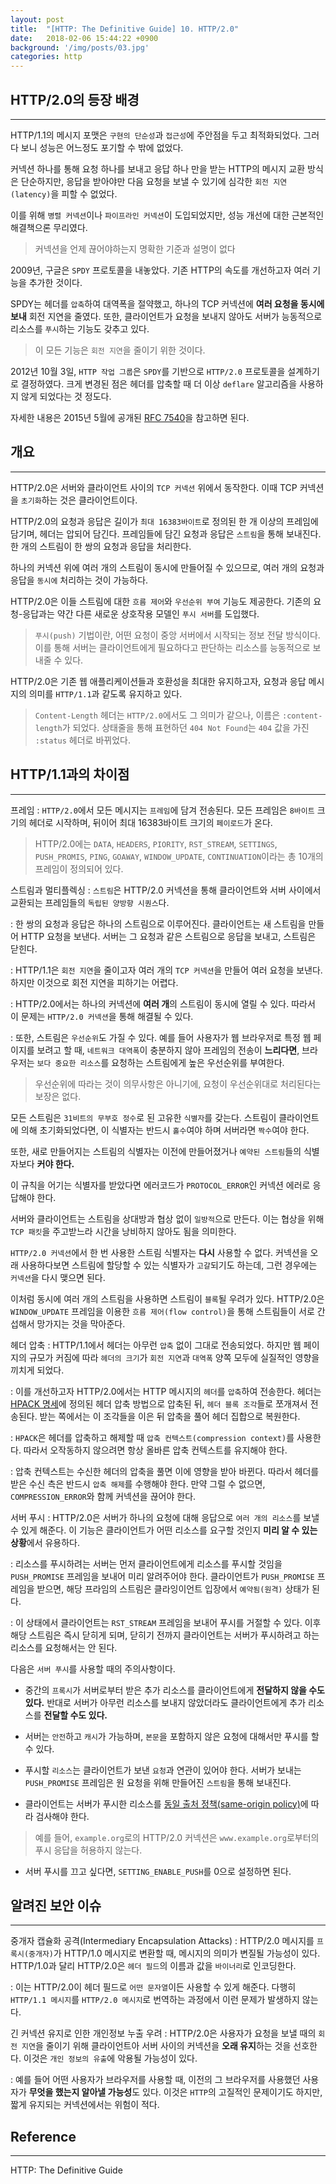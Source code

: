 ```yaml
---
layout: post
title:  "[HTTP: The Definitive Guide] 10. HTTP/2.0"
date:   2018-02-06 15:44:22 +0900
background: '/img/posts/03.jpg'
categories: http
---
```

## HTTP/2.0의 등장 배경
---
HTTP/1.1의 메시지 포맷은 `구현의 단순성`과 `접근성`에 주안점을 두고 최적화되었다. 그러다 보니 성능은 어느정도 포기할 수 밖에 없었다. 

커넥션 하나를 통해 요청 하나를 보내고 응답 하나 만을 받는 HTTP의 메시지 교환 방식은 단순하지만,
응답을 받아야만 다음 요청을 보낼 수 있기에 심각한 `회전 지연(latency)`을 피할 수 없었다.

이를 위해 `병렬 커넥션`이나 `파이프라인 커넥션`이 도입되었지만, 성능 개선에 대한 근본적인 해결책으론 무리였다.
> 커넥션을 언제 끊어야하는지 명확한 기준과 설명이 없다

2009년, 구글은 `SPDY` 프로토콜을 내놓았다. 기존 HTTP의 속도를 개선하고자 여러 기능을 추가한 것이다.

SPDY는 헤더를 `압축`하여 대역폭을 절약했고, 하나의 TCP 커넥션에 **여러 요청을 동시에 보내** 회전 지연을 줄였다.
또한, 클라이언트가 요청을 보내지 않아도 서버가 능동적으로 리소스를 `푸시`하는 기능도 갖추고 있다.
> 이 모든 기능은 `회전 지연`을 줄이기 위한 것이다.

2012년 10월 3일, `HTTP 작업 그룹`은 `SPDY`를 기반으로 `HTTP/2.0` 프로토콜을 설계하기로 결정하였다.
크게 변경된 점은 헤더를 압축할 때 더 이상 `deflare` 알고리즘을 사용하지 않게 되었다는 것 정도다.

자세한 내용은 2015년 5월에 공개된 [RFC 7540][RFC 7540]을 참고하면 된다.

## 개요
---
HTTP/2.0은 서버와 클라이언트 사이의 `TCP 커넥션` 위에서 동작한다. 이때 TCP 커넥션을 `초기화`하는 것은 클라이언트이다.

HTTP/2.0의 요청과 응답은 길이가 `최대 16383바이트`로 정의된 한 개 이상의 프레임에 담기며, 헤더는 압되어 담긴다.
프레임들에 담긴 요청과 응답은 `스트림`을 통해 보내진다. 한 개의 스트림이 한 쌍의 요청과 응답을 처리한다.

하나의 커넥션 위에 여러 개의 스트림이 동시에 만들어질 수 있으므로, 여러 개의 요청과 응답을 `동시에` 처리하는 것이 가능하다.

HTTP/2.0은 이들 스트림에 대한 `흐름 제어`와 `우선순위 부여` 기능도 제공한다. 기존의 요청-응답과는 약간 다른 새로운
상호작용 모델인 `푸시 서버`를 도입했다.
> `푸시(push)` 기법이란, 어떤 요청이 중앙 서버에서 시작되는 정보 전달 방식이다.  
> 이를 통해 서버는 클라이언트에게 필요하다고 판단하는 리소스를 능동적으로 보내줄 수 있다.

HTTP/2.0은 기존 웹 애플리케이션들과 호환성을 최대한 유지하고자, 요청과 응답 메시지의 의미를 `HTTP/1.1`과 같도록
유지하고 있다.
> `Content-Length` 헤더는 `HTTP/2.0`에서도 그 의미가 같으나, 이름은 `:content-length`가 되었다.
> 상태줄을 통해 표현하던 `404 Not Found`는 `404` 값을 가진 `:status` 헤더로 바뀌었다.

## HTTP/1.1과의 차이점
---
프레임
: `HTTP/2.0`에서 모든 메시지는 `프레임`에 담겨 전송된다. 모든 프레임은 `8바이트` 크기의 헤더로 시작하며,
뒤이어 최대 16383바이트 크기의 `페이로드`가 온다.
> HTTP/2.0에는 `DATA`, `HEADERS`, `PIORITY`, `RST_STREAM`, `SETTINGS`, `PUSH_PROMIS`, `PING`, `GOAWAY`, `WINDOW_UPDATE`,
`CONTINUATION`이라는 총 10개의 프레임이 정의되어 있다.

스트림과 멀티플렉싱
: `스트림`은 HTTP/2.0 커넥션을 통해 클라이언트와 서버 사이에서 교환되는 프레임들의 `독립된 양방향 시퀀스`다.

: 한 쌍의 요청과 응답은 하나의 스트림으로 이루어진다. 클라이언트는 새 스트림을 만들어 HTTP 요청을 보낸다.
서버는 그 요청과 같은 스트림으로 응답을 보내고, 스트림은 닫힌다.

: HTTP/1.1은 `회전 지연`을 줄이고자 여러 개의 `TCP 커넥션`을 만들어 여러 요청을 보낸다. 하지만 이것으로
회전 지연을 피하기는 어렵다.

: HTTP/2.0에서는 하나의 커넥션에 **여러 개**의 스트림이 동시에 열릴 수 있다. 따라서 이 문제는 `HTTP/2.0 커넥션`을
통해 해결될 수 있다.

: 또한, 스트림은 `우선순위`도 가질 수 있다. 예를 들어 사용자가 웹 브라우저로 특정 웹 페이지를 보려고 할 때,
 `네트워크 대역폭`이 충분하지 않아 프레임의 전송이 **느리다면**, 브라우저는 `보다 중요한 리소스`를 요청하는 스트림에게
 높은 우선순위를 부여한다.
 > 우선순위에 따라는 것이 의무사항은 아니기에, 요청이 우선순위대로 처리된다는 보장은 없다.

모든 스트림은 `31비트의 무부호 정수`로 된 고유한 `식별자`를 갖는다. 스트림이 클라이언트에 의해 초기화되었다면,
이 식별자는 반드시 `홀수`여야 하며 서버라면 `짝수`여야 한다.

또한, 새로 만들어지는 스트림의 식별자는 이전에 만들어졌거나 `예약된 스트림`들의 식별자보다 **커야 한다.**

이 규칙을 어기는 식별자를 받았다면 에러코드가 `PROTOCOL_ERROR`인 커넥션 에러로 응답해야 한다.

서버와 클라이언트는 스트림을 상대방과 협상 없이 `일방적`으로 만든다. 이는 협상을 위해 `TCP 패킷`을 주고받느라
시간을 낭비하지 않아도 됨을 의미한다.

`HTTP/2.0 커넥션`에서 한 번 사용한 스트림 식별자는 **다시** 사용할 수 없다. 커넥션을 오래 사용하다보면 스트림에
할당할 수 있는 식별자가 `고갈`되기도 하는데, 그런 경우에는 `커넥션`을 다시 맺으면 된다.

이처럼 동시에 여러 개의 스트림을 사용하면 스트림이 `블록`될 우려가 있다. HTTP/2.0은 `WINDOW_UPDATE` 프레임을
이용한 `흐름 제어(flow control)`을 통해 스트림들이 서로 간섭해서 망가지는 것을 막아준다.

헤더 압축
: HTTP/1.1에서 헤더는 아무런 `압축` 없이 그대로 전송되었다. 하지만 웹 페이지의 규모가 커짐에 따라 `헤더의 크기`가
`회전 지연`과 `대역폭` 양쪽 모두에 실질적인 영향을 끼치게 되었다.

: 이를 개선하고자 HTTP/2.0에서는 HTTP 메시지의 `헤더`를 `압축`하여 전송한다. 헤더는 [HPACK 명세][HPACK]에
정의된 헤더 압축 방법으로 압축된 뒤, `헤더 블록 조각`들로 쪼개져서 전송된다. 받는 쪽에서는 이 조각들을
이은 뒤 압축을 풀어 헤더 집합으로 복원한다.

: `HPACK`은 헤더를 압축하고 해제할 때 `압축 컨텍스트(compression context)`를 사용한다. 따라서 오작동하지 않으려면
항상 올바른 압축 컨텍스트를 유지해야 한다.

: 압축 컨텍스트는 수신한 헤더의 압축을 풀면 이에 영향을 받아 바뀐다. 따라서 헤더를 받은 수신 측은 반드시 `압축 해제`를
수행해야 한다. 만약 그럴 수 없으면, `COMPRESSION_ERROR`와 함께 커넥션을 끊어야 한다.

서버 푸시
: HTTP/2.0은 서버가 하나의 요청에 대해 응답으로 `여러 개의 리소스`를 보낼 수 있게 해준다.
이 기능은 클라이언트가 어떤 리소스를 요구할 것인지 **미리 알 수 있는 상황**에서 유용하다.

: 리소스를 푸시하려는 서버는 먼저 클라이언트에게 리소스를 푸시할 것임을 `PUSH_PROMISE` 프레임을 보내어 미리 알려주어야 한다.
클라이언트가 `PUSH_PROMISE` 프레임을 받으면, 해당 프라임의 스트림은 클라잉이언트 입장에서 `예약됨(원격)` 상태가 된다.

: 이 상태에서 클라이언트는 `RST_STREAM` 프레임을 보내어 푸시를 거절할 수 있다. 이후 해당 스트림은 즉시 닫히게 되며,
닫히기 전까지 클라이언트는 서버가 푸시하려고 하는 리소스를 요청해서는 안 된다.

다음은 `서버 푸시`를 사용할 때의 주의사항이다.
- 중간의 `프록시`가 서버로부터 받은 추가 리소스를 클라이언트에게 **전달하지 않을 수도 있다.** 반대로 서버가 아무런 리소스를
보내지 않았더라도 클라이언트에게 추가 리소스를 **전달할 수도 있다.**

- 서버는 `안전`하고 `캐시`가 가능하며, `본문`을 포함하지 않은 요청에 대해서만 푸시를 할 수 있다.

- 푸시할 `리소스`는 클라이언트가 보낸 `요청`과 연관이 있어야 한다. 서버가 보내는 `PUSH_PROMISE` 프레임은 원 요청을 위해
만들어진 `스트림`을 통해 보내진다.

- 클라이언트는 서버가 푸시한 리소스를 [동일 출처 정책(same-origin policy)][same-origin policy]에 따라 검사해야 한다.
> 예를 들어, `example.org`로의 HTTP/2.0 커넥션은 `www.example.org`로부터의 푸시 응답을 허용하지 않는다.

- 서버 푸시를 끄고 싶다면, `SETTING_ENABLE_PUSH`를 0으로 설정하면 된다.

## 알려진 보안 이슈
---
중개자 캡슐화 공격(Intermediary Encapsulation Attacks)
: HTTP/2.0 메시지를 `프록시(중개자)`가 HTTP/1.0 메시지로 변환할 때, 메시지의 의미가 변질될 가능성이 있다.
HTTP/1.0과 달리 HTTP/2.0은 `헤더 필드`의 이름과 값을 `바이너리`로 인코딩한다.

: 이는 HTTP/2.0이 헤더 필드로 `어떤 문자열`이든 사용할 수 있게 해준다. 다행히 `HTTP/1.1 메시지`를 `HTTP/2.0 메시지`로
번역하는 과정에서 이런 문제가 발생하지 않는다.

긴 커넥션 유지로 인한 개인정보 누출 우려
: HTTP/2.0은 사용자가 요청을 보낼 때의 `회전 지연`을 줄이기 위해 클라이언트아 서버 사이의 커넥션을 **오래 유지**하는 것을
선호한다. 이것은 `개인 정보의 유출`에 악용될 가능성이 있다.

: 예를 들어 어떤 사용자가 브라우저를 사용할 때, 이전의 그 브라우저를 사용했던 사용자가 **무엇을 했는지 알아낼 가능성**도 있다.
이것은 `HTTP`의 고질적인 문제이기도 하지만, 짧게 유지되는 커넥션에서는 위험이 적다.

## Reference
---
HTTP: The Definitive Guide


[same-origin policy]: https://developer.mozilla.org/ko/docs/Web/Security/Same-origin_policy
[HPACK]: https://http2.github.io/http2-spec/compression.html
[RFC 7540]: https://tools.ietf.org/html/rfc7540